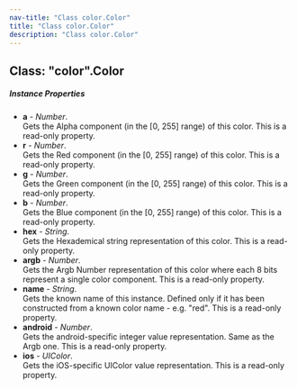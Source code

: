 ```yaml
---
nav-title: "Class color.Color"
title: "Class color.Color"
description: "Class color.Color"
---
```

## Class: "color".Color

##### Instance Properties
 - **a** - _Number_.    
  Gets the Alpha component (in the [0, 255] range) of this color. This is a read-only property.
 - **r** - _Number_.    
  Gets the Red component (in the [0, 255] range) of this color. This is a read-only property.
 - **g** - _Number_.    
  Gets the Green component (in the [0, 255] range) of this color. This is a read-only property.
 - **b** - _Number_.    
  Gets the Blue component (in the [0, 255] range) of this color. This is a read-only property.
 - **hex** - _String_.    
  Gets the Hexademical string representation of this color. This is a read-only property.
 - **argb** - _Number_.    
  Gets the Argb Number representation of this color where each 8 bits represent a single color component. This is a read-only property.
 - **name** - _String_.    
  Gets the known name of this instance. Defined only if it has been constructed from a known color name - e.g. "red". This is a read-only property.
 - **android** - _Number_.    
  Gets the android-specific integer value representation. Same as the Argb one. This is a read-only property.
 - **ios** - _UIColor_.    
  Gets the iOS-specific UIColor value representation. This is a read-only property.